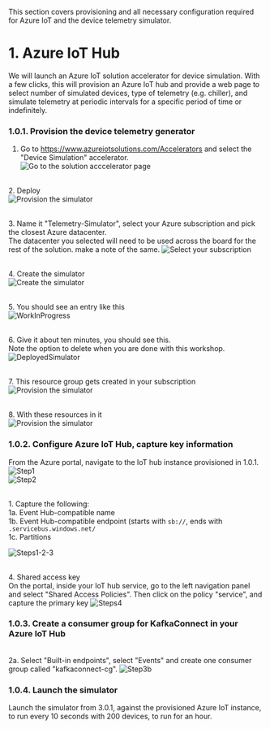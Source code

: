 This section covers provisioning and all necessary configuration required for Azure IoT and the device telemetry simulator.

# 1. Azure IoT Hub
We will launch an Azure IoT solution accelerator for device simulation.  With a few clicks, this will provision an Azure IoT hub and provide a web page to select number of simulated devices, type of telemetry (e.g. chiller), and simulate telemetry at periodic intervals for a specific period of time or indefinitely.

### 1.0.1. Provision the device telemetry generator 
1.  Go to https://www.azureiotsolutions.com/Accelerators and select the "Device Simulation" accelerator.<br>
![Go to the solution acccelerator page](../images/Simulator1.png)

<br>2.  Deploy<br>
![Provision the simulator](../images/Simulator2.png)

<br>3.  Name it "Telemetry-Simulator", select your Azure subscription and pick the closest Azure datacenter.<br>
The datacenter you selected will need to be used across the board for the rest of the solution.  make a note of the same.
![Select your subscription](../images/Simulator3.png)

<br>4.  Create the simulator<br>
![Create the simulator](../images/Simulator4.png)

<br>5.  You should see an entry like this<br>
![WorkInProgress](../images/Simulator5.png)

<br>6.  Give it about ten minutes, you should see this.<br>
Note the option to delete when you are done with this workshop.
![DeployedSimulator](../images/Simulator6.png)

<br>7.  This resource group gets created in your subscription<br>
![Provision the simulator](../images/Simulator7.png)

<br>8.  With these resources in it<br>
![Provision the simulator](../images/Simulator8.png)
<br>

### 1.0.2. Configure Azure IoT Hub, capture key information
From the Azure portal, navigate to the IoT hub instance provisioned in 1.0.1.<BR>
![Step1](../images/IoTConf1.png)
<br>
![Step2](../images/IoTConf2.png)

<br>1.  Capture the following:<br>
1a. Event Hub-compatible name<br>
1b. Event Hub-compatible endpoint (starts with ```sb://```, ends with ```.servicebus.windows.net/```<br>
1c. Partitions<br>

![Steps1-2-3](../images/IoTConf3a.png)

<br>4. Shared access key<br>
On the portal, inside your IoT hub service, go to the left navigation panel and select "Shared Access Policies".  Then click on the policy "service", and capture the primary key
![Steps4](../images/IoTConf4.png)

### 1.0.3. Create a consumer group for KafkaConnect in your Azure IoT Hub

<br>2a.  Select "Built-in endpoints", select "Events" and create one consumer group called "kafkaconnect-cg".
![Step3b](../images/IoTConf3b.png)
  

### 1.0.4. Launch the simulator
Launch the simulator from 3.0.1, against the provisioned Azure IoT instance, to run every 10 seconds with 200 devices, to run for an hour.
